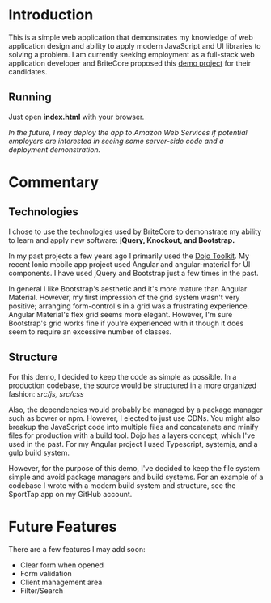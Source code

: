 # Introduction

This is a simple web application that demonstrates my knowledge of web application design and ability to apply modern JavaScript and UI libraries to solving a problem. I am currently seeking  employment as a full-stack web application developer and BriteCore proposed this [demo project](https://github.com/IntuitiveWebSolutions/EngineeringMidLevel) for their candidates.

## Running

Just open **index.html** with your browser. 

*In the future, I may deploy the app to Amazon Web Services if potential employers are interested in seeing some server-side code and a deployment demonstration.*

# Commentary

## Technologies

I chose to use the technologies used by BriteCore to demonstrate my ability to learn and apply new software: **jQuery, Knockout, and Bootstrap.**

In my past projects a few years ago I primarily used the [Dojo Toolkit](http://dojotoolkit.org). My recent Ionic mobile app project used Angular and angular-material for UI components. I have used jQuery and Bootstrap just a few times in the past.

In general I like Bootstrap's aesthetic and it's more mature than Angular Material. However, my first impression of the grid system wasn't very positive; arranging form-control's in a grid was a frustrating experience. Angular Material's flex grid seems more elegant. However, I'm sure Bootstrap's grid works fine if you're experienced with it though it does seem to require an excessive number of classes.

## Structure

For this demo, I decided to keep the code as simple as possible. In a production codebase, the source would be structured in a more organized fashion: *src/js, src/css*

Also, the dependencies would probably be managed by a package manager such as bower or npm. However, I elected to just use CDNs.
You might also breakup the JavaScript code into multiple files and concatenate and minify files for production with a build tool. Dojo has a layers concept, which I've used in the past. For my Angular project I used Typescript, systemjs, and a gulp build system.

However, for the purpose of this demo, I've decided to keep the file system simple and avoid package managers and build systems. For an example of a codebase I wrote with a modern build system and structure, see the SportTap app on my GitHub account.

# Future Features

There are a few features I may add soon:

 - Clear form when opened
 - Form validation
 - Client management area
 - Filter/Search
